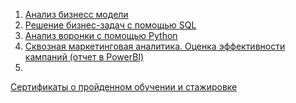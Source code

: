 1. [Анализ бизнесс модели](https://github.com/KaterinaNovikova/Projects/blob/main/%D0%9A%D0%BE%D0%BF%D0%B8%D1%8F%20project%20%D0%A4%D0%B8%D0%BD%D0%B0%D0%BB%D1%8C%D0%BD%D1%8B%D0%B9.xlsx)
2. [Решение бизнес-задач с помощью SQL](https://github.com/KaterinaNovikova/Projects/blob/main/PROJECT-2%20%D0%9D%D0%BE%D0%B2%D0%B8%D0%BA%D0%BE%D0%B2%D0%B0%20%D0%95%D0%9D%20(1).docx)
3. [Анализ воронки с помощью Python](https://drive.google.com/file/d/1N37QZtkhsCOvTu9CXHtz-TI2vs_IiIBx/view?usp=sharing)
4. [Сквозная маркетинговая аналитика. Оценка эффективности кампаний (отчет в PowerBI)]()
5. 
[Сертификаты о пройденном обучении и стажировке](https://github.com/KaterinaNovikova/Projects/tree/main/Certificates)
